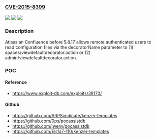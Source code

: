### [CVE-2015-8399](https://cve.mitre.org/cgi-bin/cvename.cgi?name=CVE-2015-8399)
![](https://img.shields.io/static/v1?label=Product&message=n%2Fa&color=blue)
![](https://img.shields.io/static/v1?label=Version&message=n%2Fa&color=blue)
![](https://img.shields.io/static/v1?label=Vulnerability&message=n%2Fa&color=brighgreen)

### Description

Atlassian Confluence before 5.8.17 allows remote authenticated users to read configuration files via the decoratorName parameter to (1) spaces/viewdefaultdecorator.action or (2) admin/viewdefaultdecorator.action.

### POC

#### Reference
- https://www.exploit-db.com/exploits/39170/

#### Github
- https://github.com/ARPSyndicate/kenzer-templates
- https://github.com/0ps/pocassistdb
- https://github.com/jweny/pocassistdb
- https://github.com/Elsfa7-110/kenzer-templates


